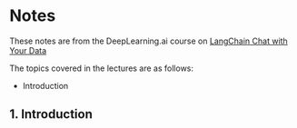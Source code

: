 # Notes

These notes are from the DeepLearning.ai course on [LangChain Chat with Your Data](https://www.deeplearning.ai/short-courses/langchain-chat-with-your-data/)

The topics covered in the lectures are as follows:
- Introduction 

## 1. Introduction 

